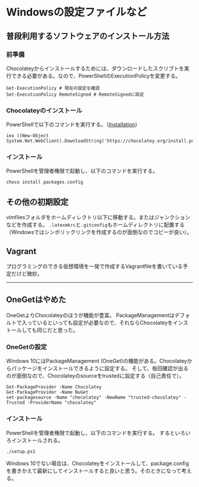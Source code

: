 # Windowsの設定ファイルなど

## 普段利用するソフトウェアのインストール方法

### 前準備

Chocolateyからインストールするためには、ダウンロードしたスクリプトを実行できる必要がある。なので、PowerShellのExecutionPolicyを変更する。

```
Get-ExecutionPolicy # 現在の設定を確認
Set-ExecutionPolicy RemoteSigned # RemoteSignedに設定
```

### Chocolateyのインストール

PowerShellで以下のコマンドを実行する。（[Installation](https://chocolatey.org/install)）

```
iex ((New-Object System.Net.WebClient).DownloadString('https://chocolatey.org/install.ps1'))
```

### インストール

PowerShellを管理者権限で起動し、以下のコマンドを実行する。

```
choco install packages.config
```


## その他の初期設定

vimfilesフォルダをホームディレクトリ以下に移動する。またはジャンクションなどを作成する。
`.latexmkrc`と`.gitconfig`もホームディレクトリに配置する（Windowsではシンボリックリンクを作成するのが面倒なのでコピーが良い）。


## Vagrant

プログラミングのできる仮想環境を一発で作成するVagrantfileを書いている予定だけど微妙。



---------

## OneGetはやめた

OneGetよりChocolateyのほうが機能が豊富。
PackageManagementはデフォルトで入っているといっても設定が必要なので、それならChocolateyをインストールしても同じだと思った。

### OneGetの設定

Windows 10にはPackageManagement (OneGet)の機能がある。Chocolateyからパッケージをインストールできるように設定する。
そして、毎回確認が出るのが面倒なので、Chocolateyのsourceをtrustedに設定する（自己責任で）。

```
Get-PackageProvider -Name Chocolatey
Get-PackageProvider -Name NuGet
set-packagesource -Name "chocolatey" -NewName "trusted-chocolatey" -Trusted -ProviderName "chocolatey"
```

### インストール

PowerShellを管理者権限で起動し、以下のコマンドを実行する。
するといろいろインストールされる。

```
./setup.ps1
```

Windows 10でない場合は、Chocolateyをインストールして、package.configを書きかえて最新にしてインストールすると良いと思う。そのときになって考える。
